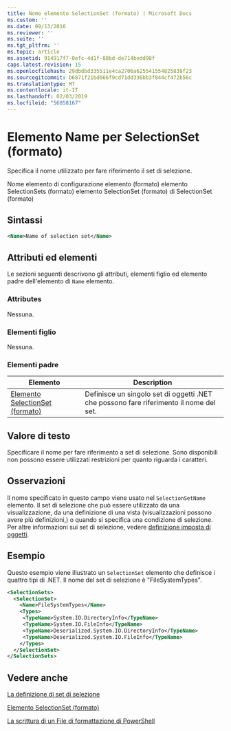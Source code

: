 ```yaml
---
title: Nome elemento SelectionSet (formato) | Microsoft Docs
ms.custom: ''
ms.date: 09/13/2016
ms.reviewer: ''
ms.suite: ''
ms.tgt_pltfrm: ''
ms.topic: article
ms.assetid: 914917f7-0efc-4d1f-88bd-de714bedd98f
caps.latest.revision: 15
ms.openlocfilehash: 29dbdbd335511e4ca2706a625541554825838f23
ms.sourcegitcommit: b6871f21bd666f9cd71dd336bb3f844cf472b56c
ms.translationtype: MT
ms.contentlocale: it-IT
ms.lasthandoff: 02/03/2019
ms.locfileid: "56858167"
---
```

# <a name="name-element-for-selectionset-format"></a>Elemento Name per SelectionSet (formato)

Specifica il nome utilizzato per fare riferimento il set di selezione.

Nome elemento di configurazione elemento (formato) elemento SelectionSets (formato) elemento SelectionSet (formato) di SelectionSet (formato)

## <a name="syntax"></a>Sintassi

```xml
<Name>Name of selection set</Name>
```

## <a name="attributes-and-elements"></a>Attributi ed elementi

Le sezioni seguenti descrivono gli attributi, elementi figlio ed elemento padre dell'elemento di `Name` elemento.

### <a name="attributes"></a>Attributes

Nessuna.

### <a name="child-elements"></a>Elementi figlio

Nessuna.

### <a name="parent-elements"></a>Elementi padre

|Elemento|Description|
|-------------|-----------------|
|[Elemento SelectionSet (formato)](./selectionset-element-format.md)|Definisce un singolo set di oggetti .NET che possono fare riferimento il nome del set.|

## <a name="text-value"></a>Valore di testo

Specificare il nome per fare riferimento a set di selezione. Sono disponibili non possono essere utilizzati restrizioni per quanto riguarda i caratteri.

## <a name="remarks"></a>Osservazioni

Il nome specificato in questo campo viene usato nel `SelectionSetName` elemento. Il set di selezione che può essere utilizzato da una visualizzazione, da una definizione di una vista (visualizzazioni possono avere più definizioni,) o quando si specifica una condizione di selezione. Per altre informazioni sui set di selezione, vedere [definizione imposta di oggetti](./defining-selection-sets.md).

## <a name="example"></a>Esempio

Questo esempio viene illustrato un `SelectionSet` elemento che definisce i quattro tipi di .NET. Il nome del set di selezione è "FileSystemTypes".

```xml
<SelectionSets>
  <SelectionSet>
    <Name>FileSystemTypes</Name>
    <Types>
     <TypeName>System.IO.DirectoryInfo</TypeName>
     <TypeName>System.IO.FileInfo</TypeName>
     <TypeName>Deserialized.System.IO.DirectoryInfo</TypeName>
     <TypeName>Deserialized.System.IO.FileInfo</TypeName>
    </Types>
  </SelectionSet>
</SelectionSets>
```

## <a name="see-also"></a>Vedere anche

[La definizione di set di selezione](./defining-selection-sets.md)

[Elemento SelectionSet (formato)](./selectionset-element-format.md)

[La scrittura di un File di formattazione di PowerShell](./writing-a-powershell-formatting-file.md)
